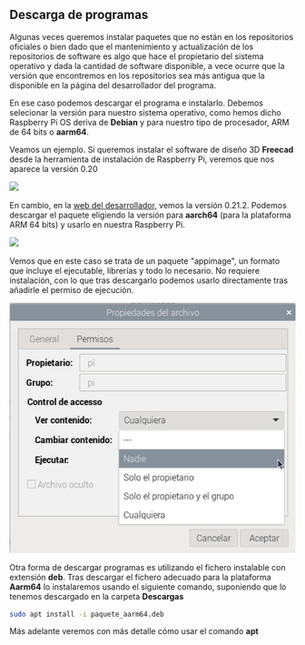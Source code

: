 ## Descarga de programas

Algunas veces queremos instalar paquetes que no están en los repositorios oficiales o bien dado que el mantenimiento y actualización de los repositorios de software es algo que hace el propietario del sistema operativo y dada la cantidad de software disponible, a vece ocurre que la versión que encontremos en los repositorios sea más antigua que la disponible en la página del desarrollador del programa. 

En ese caso podemos descargar el programa e instalarlo. Debemos selecionar la versión para nuestro sistema operativo, como hemos dicho Raspberry Pi OS deriva de __Debian__ y para nuestro tipo de procesador, ARM de 64 bits o **aarm64**.

Veamos un ejemplo. Si queremos instalar el software de diseño 3D __Freecad__ desde la herramienta de instalación de Raspberry Pi, veremos que nos aparece la versión 0.20

![](freecad_raspi_org_version.png)

En cambio, en la [web del desarrollador](https://freecad.org), vemos la versión 0.21.2. Podemos descargar el paquete eligiendo la versión para **aarch64** (para la plataforma ARM 64 bits) y usarlo en nuestra Raspberry Pi. 

![](freecad_org_version.png)

Vemos que en este caso se trata de un paquete  "appimage",  un formato que incluye el ejecutable, librerías y todo lo necesario. No requiere instalación, con lo que tras descargarlo podemos usarlo directamente tras añadirle el permiso de ejecución.

![Añadiendo permiso de ejecución](./images/Permiso_ejecucion.png)

Otra forma de descargar programas es utilizando el fichero instalable con extensión **deb**. Tras descargar el fichero adecuado para la plataforma **Aarm64** lo instalaremos usando el siguiente comando, suponiendo que lo tenemos descargado en la carpeta **Descargas**

```sh
sudo apt install -i paquete_aarm64.deb
```

Más adelante veremos con más detalle cómo usar el comando **apt** 